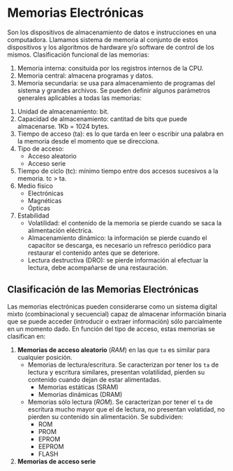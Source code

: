 # Memorias Electrónicas
Son los dispositivos de almacenamiento de datos e instrucciones en una computadora. Llamamos sistema de memoria al conjunto de estos dispositivos y los algoritmos de hardware y/o software de control de los mismos.
Clasificación funcional de las memorias: 
1. Memoria interna: consituida por los registros internos de la CPU.
2. Memoria central: almacena programas y datos.
3. Memoria secundaria: se usa para almacenamiento de programas del sistema y grandes archivos.
Se pueden definir algunos parámetros generales aplicables a todas las memorias:
1) Unidad de almacenamiento: bit.
2) Capacidad de almacenamiento: cantitad de bits que puede almacenarse. 1Kb = 1024 bytes.
3) Tiempo de acceso (ta): es lo que tarda en leer o escribir una palabra en la memoria desde el momento que se direcciona.
4) Tipo de acceso:
	- Acceso aleatorio
	- Acceso serie
5) Tiempo de ciclo (tc): mínimo tiempo entre dos accesos sucesivos a la memoria. tc > ta.
6) Medio físico
	- Electrónicas
	- Magnéticas
	- Ópticas
7) Estabilidad
   - Volatilidad: el contenido de la memoria se pierde cuando se saca la alimentación eléctrica.
   - Almacenamiento dinámico: la información se pierde cuando el capacitor se descarga, es necesario un refresco periódico para restaurar el contenido antes que se deteriore.
   - Lectura destructiva (DRO): se pierde información al efectuar la lectura, debe acompañarse de una restauración.
## Clasificación de las Memorias Electrónicas
Las memorias electrónicas pueden considerarse como un sistema digital mixto (combinacional y secuencial) capaz de almacenar información binaria que se puede acceder (introducir o extraer información) sólo parcialmente en un momento dado.
En función del tipo de acceso, estas memorias se clasifican en:
1. **Memorias de acceso aleatorio** (*RAM*) en las que `ta` es similar para cualquier posición.
	- Memorias de lectura/escritura. Se caracterizan por tener los `ta` de lectura y escritura similares, presentan volatilidad, pierden su contenido cuando dejan de estar alimentadas.
		- Memorias estáticas (SRAM)
		- Memorias dinámicas (DRAM)
	- Memorias sólo lectura (*ROM*). Se caracterizan por tener el `ta` de escritura mucho mayor que el de lectura, no presentan volatidad, no pierden su contenido sin alimentación. Se subdividen:
		- ROM
		- PROM
		- EPROM
		- EEPROM
		- FLASH
2. **Memorias de acceso serie**
